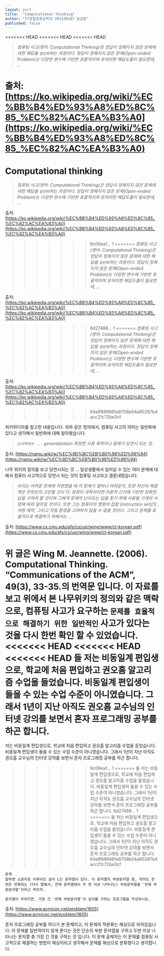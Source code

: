 ```yaml
---
layout: post
title:  "Computational thinking"
author: "IT융합응용공학과 201430187 임성훈"
published: false
---
```


<<<<<<< HEAD
<<<<<<< HEAD
<<<<<<< HEAD
> *컴퓨팅 사고(영어: Computational Thinking)은 정답이 정해지지 않은 문제에 대한 해답을 `일반화`하는 과정이다. 정답이 정해지지 않은 문제(Open-ended Problem)는 다양한 변수에 기반한 포괄적이며 유의미한 해답도출이 필요한데, ...*

출처: [https://ko.wikipedia.org/wiki/%EC%BB%B4%ED%93%A8%ED%8C%85_%EC%82%AC%EA%B3%A0](https://ko.wikipedia.org/wiki/%EC%BB%B4%ED%93%A8%ED%8C%85_%EC%82%AC%EA%B3%A0) 
=======
# Computational thinking

> *컴퓨팅 사고(영어: Computational Thinking)은 정답이 정해지지 않은 문제에 대한 해답을 `일반화`하는 과정이다. 정답이 정해지지 않은 문제(Open-ended Problem)는 다양한 변수에 기반한 포괄적이며 유의미한 해답도출이 필요한데, ...*

출처: [https://ko.wikipedia.org/wiki/%EC%BB%B4%ED%93%A8%ED%8C%85_%EC%82%AC%EA%B3%A0](https://ko.wikipedia.org/wiki/%EC%BB%B4%ED%93%A8%ED%8C%85_%EC%82%AC%EA%B3%A0)
>>>>>>> 9c06ea1... 1
=======
> *컴퓨팅 사고(영어: Computational Thinking)은 정답이 정해지지 않은 문제에 대한 해답을 `일반화`하는 과정이다. 정답이 정해지지 않은 문제(Open-ended Problem)는 다양한 변수에 기반한 포괄적이며 유의미한 해답도출이 필요한데, ...*

출처: [https://ko.wikipedia.org/wiki/%EC%BB%B4%ED%93%A8%ED%8C%85_%EC%82%AC%EA%B3%A0](https://ko.wikipedia.org/wiki/%EC%BB%B4%ED%93%A8%ED%8C%85_%EC%82%AC%EA%B3%A0) 
>>>>>>> 6d27488... 1
=======
> *컴퓨팅 사고(영어: Computational Thinking)은 정답이 정해지지 않은 문제에 대한 해답을 `일반화`하는 과정이다. 정답이 정해지지 않은 문제(Open-ended Problem)는 다양한 변수에 기반한 포괄적이며 유의미한 해답도출이 필요한데, ...*

출처: [https://ko.wikipedia.org/wiki/%EC%BB%B4%ED%93%A8%ED%8C%85_%EC%82%AC%EA%B3%A0](https://ko.wikipedia.org/wiki/%EC%BB%B4%ED%93%A8%ED%8C%85_%EC%82%AC%EA%B3%A0) 
>>>>>>> 64aff886961e8708b04a90287b4acc21c72be3cf

위키피디아를 참고한 내용입니다.  위와 같은 정의에서, 컴퓨팅 사고의 의미는 일반화에 있다고 생각해서 일반화에 대해 알아봤습니다.

> *`논리학에서 ...` generalization 특정한 사용 목적이나 용례가 당연시 되는 것.*

출처: [https://namu.wiki/w/%EC%9D%BC%EB%B0%98%ED%99%94](https://namu.wiki/w/%EC%9D%BC%EB%B0%98%ED%99%94)

나무 위키의 정의를 보고 당연시되는 것 ... 일상생활에서 일어날 수 있는 여러 문제에 대해서 컴퓨터 사고적으로 당연시 되는 것이 컴퓨팅 사고라고 결론내렸습니다.

> *우리는 어려운 문제에 직면했을 때 이 문제가 얼마나 어려운지, 또한 최선의 해결책은 무엇인지 고민할 것이 다. 컴퓨터 과학자라면 이론적 근거에 기반한 정확한 답을 구하려 할 것이며 그에게 문제의 난이도는 답을 찾기 위해 사용될 기계의 사양에 따라 달라질 것이다. 또한 그는 컴퓨터의 명령어 집합 (instruction set)[1] , 자원 제약, 그리고 작동 환경을 고려하지 않을 수 없을 것이다. 그리고 문제를 효율적으로 해결하기 위해서는 ...*

출처: [https://www.cs.cmu.edu/afs/cs/usr/wing/www/ct-korean.pdf](https://www.cs.cmu.edu/afs/cs/usr/wing/www/ct-korean.pdf)

위 글은 Wing M. Jeannette. (2006). Computational Thinking. “Communications of the ACM”, 49(3), 33-35.의 번역문 입니다. 이 자료를 보고 위에서 본 나무위키의 정의와 같은 맥락으로, 컴퓨팅 사고가 요구하는 `문제를 효율적으로 해결하기 위한 일반적인` 사고가 있다는 것을 다시 한번 확인 할 수 있었습니다.
<<<<<<< HEAD
<<<<<<< HEAD
<<<<<<< HEAD
들
저는 비동일계 편입생으로, 학교에 처음 편입하고 권오흠 알고리즘 수업을 들었습니다. 비동일계 편입생이 들을 수 있는 수업 수준이 아니였습니다. 그래서 1년이 지난 아직도 권오흠 교수님의 인터넷 강의를 보면서 혼자 프로그래밍 공부를 하곤 합니다.
=======

저는 비동일계 편입생으로, 학교에 처음 편입하고 권오흠 알고리즘 수업을 듣었습니다. 비동일계 편입생이 들을 수 있는 수업 수준이 아니였습니다. 그래서 1년이 지난 아직도 권오흠 교수님의 인터넷 강의를 보면서 혼자 프로그래밍 공부를 하곤 합니다.
>>>>>>> 9c06ea1... 1
=======
들
저는 비동일계 편입생으로, 학교에 처음 편입하고 권오흠 알고리즘 수업을 들었습니다. 비동일계 편입생이 들을 수 있는 수업 수준이 아니였습니다. 그래서 1년이 지난 아직도 권오흠 교수님의 인터넷 강의를 보면서 혼자 프로그래밍 공부를 하곤 합니다.
>>>>>>> 6d27488... 1
=======
들
저는 비동일계 편입생으로, 학교에 처음 편입하고 권오흠 알고리즘 수업을 들었습니다. 비동일계 편입생이 들을 수 있는 수업 수준이 아니였습니다. 그래서 1년이 지난 아직도 권오흠 교수님의 인터넷 강의를 보면서 혼자 프로그래밍 공부를 하곤 합니다.
>>>>>>> 64aff886961e8708b04a90287b4acc21c72be3cf

```
문제
알파벳 소문자로 이루어진 길이 L인 문자열이 있다. 이 문자열의 부분문자열 중, 적어도 한 번은 반복되는 (다시 말해서, 전체 문자열에서 두 번 이상 나타나는) 부분문자열을 '반복 부분문자열'이라고 부르자.

문자열이 주어지면, 가장 긴 '반복 부분문자열'의 길이를 구하는 프로그램을 작성하시오.
```

출처: [https://www.acmicpc.net/problem/1605](https://www.acmicpc.net/problem/1605)

혼자 프로그래밍 공부를 하다가 본 문제이고, 이 문제의 적분류는 해싱으로 되어있습니다.
이 문제를 일반적이지 않게 푼다는 것은 단순히 부분 문자열을 구하고 두번 이상 나타나는 문자열 중 가장 긴 것을 구하는 것 입니다.
이 문제 출제자는 이 문제를 컴퓨팅 사고적으로 해결하는 방법이 해싱이라고 생각해서 문제를 해싱으로 분류했다고 생각합니다.

